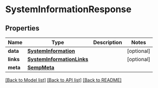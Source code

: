 # SystemInformationResponse

## Properties
Name | Type | Description | Notes
------------ | ------------- | ------------- | -------------
**data** | [**SystemInformation**](SystemInformation.md) |  | [optional] 
**links** | [**SystemInformationLinks**](SystemInformationLinks.md) |  | [optional] 
**meta** | [**SempMeta**](SempMeta.md) |  | 

[[Back to Model list]](../README.md#documentation-for-models) [[Back to API list]](../README.md#documentation-for-api-endpoints) [[Back to README]](../README.md)


